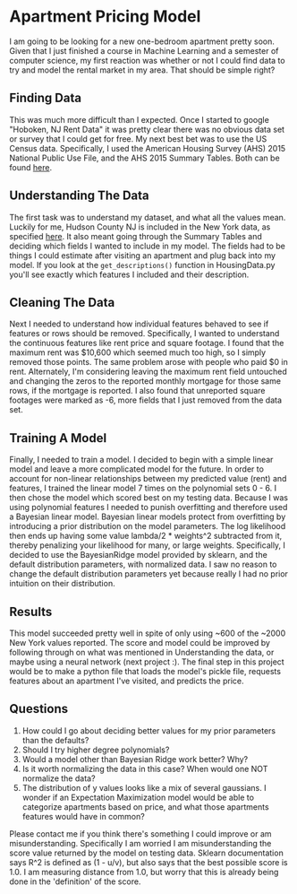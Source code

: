 
# Apartment Pricing Model
I am going to be looking for a new one-bedroom apartment pretty soon. Given that I just finished a course in Machine Learning and a semester of computer science, my first reaction was whether or not I could find data to try and model the rental market in my area. That should be simple right?

## Finding Data
This was much more difficult than I expected. Once I started to google "Hoboken, NJ Rent Data" it was pretty clear there was no obvious data set or survey that I could get for free. My next best bet was to use the US Census data. Specifically, I used the American Housing Survey (AHS) 2015 National Public Use File, and the AHS 2015 Summary Tables. Both can be found [here](https://www.census.gov/programs-surveys/ahs.html).

## Understanding The Data
The first task was to understand my dataset, and what all the values mean. Luckily for me, Hudson County NJ is included in the New York data, as specified [here](https://www.census.gov/programs-surveys/ahs/data/interactive/docs/2013%20v%202015%20Metro%20Areas.pdf). It also meant going through the Summary Tables and deciding which fields I wanted to include in my model. The fields had to be things I could estimate after visiting an apartment and plug back into my model. If you look at the ```get_descriptions()``` function in HousingData.py you'll see exactly which features I included and their description.

## Cleaning The Data
Next I needed to understand how individual features behaved to see if features or rows should be removed. Specifically, I wanted to understand the continuous features like rent price and square footage. I found that the maximum rent was $10,600 which seemed much too high, so I simply removed those points. The same problem arose with people who paid $0 in rent. Alternately, I'm considering leaving the maximum rent field untouched and changing the zeros to the reported monthly mortgage for those same rows, if the mortgage is reported. I also found that unreported square footages were marked as -6, more fields that I just removed from the data set. 

## Training A Model
Finally, I needed to train a model. I decided to begin with a simple linear model and leave a more complicated model for the future. In order to account for non-linear relationships between my predicted value (rent) and features, I trained the linear model 7 times on the polynomial sets 0 - 6. I then chose the model which scored best on my testing data. Because I was using polynomial features I needed to punish overfitting and therefore used a Bayesian linear model. Bayesian linear models protect from overfitting by introducing a prior distribution on the model parameters. The log likelihood then ends up having some value lambda/2 * weights^2 subtracted from it, thereby penalizing your likelihood for many, or large weights. Specifically, I decided to use the BayesianRidge model provided by sklearn, and the default distribution parameters, with normalized data. I saw no reason to change the default distribution parameters yet because really I had no prior intuition on their distribution.

## Results
This model succeeded pretty well in spite of only using ~600 of the ~2000 New York values reported. The score and model could be improved by following through on what was mentioned in Understanding the data, or maybe using a neural network (next project :). The final step in this project would be to make a python file that loads the model's pickle file, requests features about an apartment I've visited, and predicts the price. 

## Questions
1. How could I go about deciding better values for my prior parameters than the defaults?
2. Should I try higher degree polynomials?
3. Would a model other than Bayesian Ridge work better? Why?
4. Is it worth normalizing the data in this case? When would one NOT normalize the data?
5. The distribution of y values looks like a mix of several gaussians. I wonder if an Expectation Maximization model would be able to categorize apartments based on price, and what those apartments features would have in common?

Please contact me if you think there's something I could improve or am misunderstanding. Specifically I am worried I am misunderstanding the score value returned by the model on testing data. Sklearn documentation says R^2 is defined as (1 - u/v), but also says that the best possible score is 1.0. I am measuring distance from 1.0, but worry that this is already being done in the 'definition' of the score.
